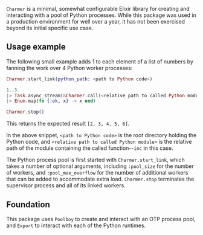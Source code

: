 `Charmer` is a minimal, somewhat configurable Elixir library for creating and 
interacting with a pool of Python processes. While this package was used
in a production environment for well over a year, it has not been exercised
beyond its initial specific use case.

## Usage example

The following small example adds 1 to each element of a list of numbers by
fanning the work over 4 Python worker processes:

```elixir
Charmer.start_link(python_path: <path to Python code>)

1..5
|> Task.async_stream(&Charmer.call(<relative path to called Python module>, "inc", [&1]))
|> Enum.map(fn {:ok, x} -> x end)

Charmer.stop()
```

This returns the expected result `[2, 3, 4, 5, 6]`.

In the above snippet, `<path to Python code>` is the root directory holding the 
Python code, and `<relative path to called Python module>` is the relative path of 
the module containing the called function--`inc` in this case.

The Python process pool is first started with `Charmer.start_link`, which takes a number
of optional arguments, including `:pool_size` for the number of workers, and 
`:pool_max_overflow` for the number of additional workers that can be added to 
accommodate extra load. `Charmer.stop` terminates the supervisor process and all
of its linked workers.

## Foundation

This package uses `Poolboy` to create and interact with an OTP process pool, and
`Export` to interact with each of the Python runtimes.
